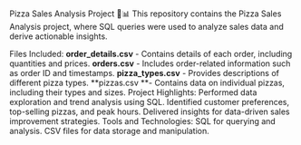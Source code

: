 Pizza Sales Analysis Project 🍕📊
This repository contains the Pizza Sales Analysis project, where SQL queries were used to analyze sales data and derive actionable insights.

Files Included:
**order_details.csv** - Contains details of each order, including quantities and prices.
**orders.csv** - Includes order-related information such as order ID and timestamps.
**pizza_types.csv** - Provides descriptions of different pizza types.
**pizzas.csv **- Contains data on individual pizzas, including their types and sizes.
Project Highlights:
Performed data exploration and trend analysis using SQL.
Identified customer preferences, top-selling pizzas, and peak hours.
Delivered insights for data-driven sales improvement strategies.
Tools and Technologies:
SQL for querying and analysis.
CSV files for data storage and manipulation.

